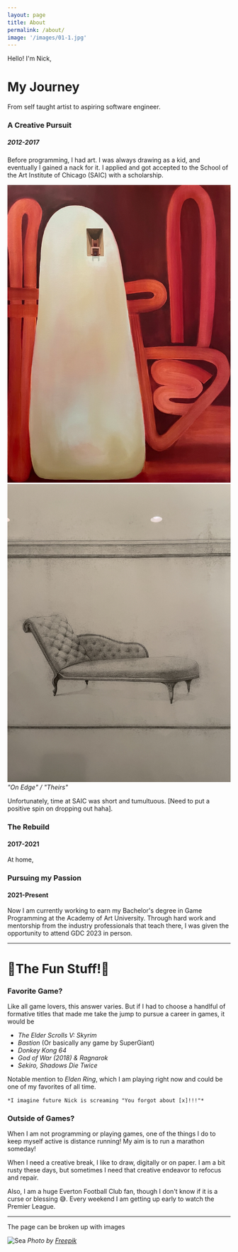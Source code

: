 ```yaml
---
layout: page
title: About
permalink: /about/
image: '/images/01-1.jpg'
---
```


Hello! I'm Nick, 

# My Journey
From self taught artist to aspiring software engineer.

### A Creative Pursuit
##### 2012-2017

Before programming, I had art. I was always drawing as a kid, and eventually I gained a nack for it. I applied and got accepted to the School of the Art Institute of Chicago (SAIC) with a scholarship. 

<div class="gallery-box">
  <div class="gallery">
    <img src="/images/On Edge - 36in x 48in.png" loading="lazy" alt="Project">
    <img src="/images/Chair Series - Theirs. Pencil on Paper 2017.JPG" loading="lazy" alt="Project">
  </div>
  <em>"On Edge" / "Theirs"</em>
</div>

Unfortunately, time at SAIC was short and tumultuous. [Need to put a positive spin on dropping out haha].

### The Rebuild
#### 2017-2021
At home, 

### Pursuing my Passion
#### 2021-Present
Now I am currently working to earn my Bachelor's degree in Game Programming at the Academy of Art University. Through hard work and mentorship from the industry professionals that teach there, I was given the opportunity to attend GDC 2023 in person.

***

# 🎈The Fun Stuff!🎈
### Favorite Game?
Like all game lovers, this answer varies. But if I had to choose a handlful of formative titles that made
me take the jump to pursue a career in games, it would be 
- *The Elder Scrolls V: Skyrim*
- *Bastion* (Or basically any game by SuperGiant)
- *Donkey Kong 64*
- *God of War (2018) & Ragnarok* 
- *Sekiro, Shadows Die Twice*

Notable mention to *Elden Ring*, which I am playing right now and could be one of my favorites of all time.

    *I imagine future Nick is screaming "You forgot about [x]!!!"*

### Outside of Games?
When I am not programming or playing games, one of the things I do to keep myself active is distance running! My aim is to run a marathon someday!

When I need a creative break, I like to draw, digitally or on paper. I am a bit rusty these days, but sometimes I need that creative endeavor to refocus and repair.

Also, I am a huge Everton Football Club fan, though I don't know if it is a curse or blessing 😅. Every weekend I am getting up early to watch the Premier League.

***

The page can be broken up with images

![Sea]({{site.baseurl}}/images/16.jpg)
*Photo by [Freepik](https://www.freepik.com/)*